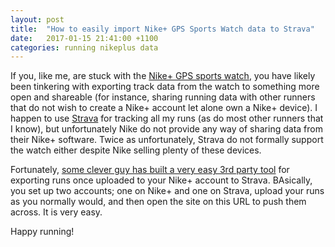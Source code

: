 ```yaml
---
layout: post
title:  "How to easily import Nike+ GPS Sports Watch data to Strava"
date:   2017-01-15 21:41:00 +1100
categories: running nikeplus data
---
```

If you, like me, are stuck with the [Nike+ GPS sports watch](http://www.tomtom.com/nl_nl/images/Nike-SportWatch-GPS-White-Silver-v1.png), you have likely been tinkering with exporting track data from the watch to something more open  and shareable (for instance, sharing running data with other runners that do not wish to create a Nike+ account let alone own a Nike+ device). I happen to use [Strava](https://www.strava.com) for tracking all my runs (as do most other runners that I know), but unfortunately Nike do not provide any way of sharing data from their Nike+ software. Twice as unfortunately, Strava do not formally support the watch either despite Nike selling plenty of these devices.

Fortunately, [some clever guy has built a very easy 3rd party tool](http://nike.vinz.xyz/) for exporting runs once uploaded to your Nike+ account to Strava. BAsically, you set up two accounts; one on Nike+ and one on Strava, upload your runs as you normally would, and then open the site on this URL to push them across. It is very easy.

Happy running!


